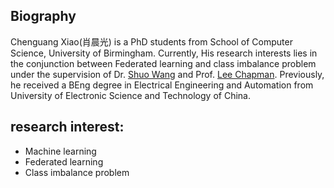 ## Biography

Chenguang Xiao(肖晨光) is a PhD students from School of Computer Science, University of Birmingham.
Currently, His research interests lies in the conjunction between Federated learning and class imbalance problem under the supervision of Dr. [Shuo Wang](https://www.birmingham.ac.uk/staff/profiles/computer-science/academic-staff/shuo-wang.aspx) and Prof. [Lee Chapman](https://www.birmingham.ac.uk/staff/profiles/gees/chapman-lee.aspx).
Previously, he received a BEng degree in Electrical Engineering and Automation from University of Electronic Science and Technology of China.

## research interest:

+ Machine learning
+ Federated learning
+ Class imbalance problem
